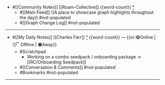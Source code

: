 - #[[Community Notes]] [[Roam-Collective]] {{word-count}} [*]([[rc]]) 
    - #[[Main Feed]] ((A place to showcase graph highlights throughout the day)) #not-populated 
    - #[[Graph Change Log]] #not-populated
- ---
- #[[My Daily Notes]] [[Charles Farr]] [°]([[csf]]) {{word-count}} — {{or:🟢Online | 😴 Offline | 🟠Away}}
    - #Scratchpad
        - Working on a combo seedpack / onboarding package → [[RC/Onboarding Seedpack]]
    - #[[Conversation & Comments]] #not-populated
    - #Bookmarks #not-populated
- ---

